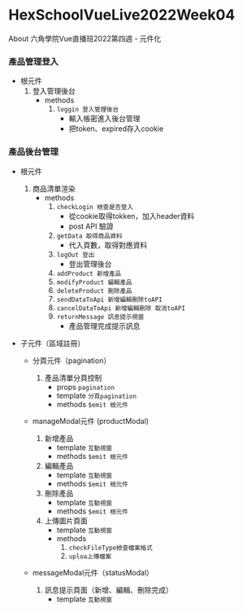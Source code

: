 # HexSchoolVueLive2022Week04
About 六角學院Vue直播班2022第四週 - 元件化

### 產品管理登入
* 根元件 
  1. 登入管理後台
      - methods
        1. `loggin 登入管理後台`
            - 輸入帳密進入後台管理
            - 把token、expired存入cookie 

### 產品後台管理
* 根元件
  1. 商品清單渲染
      - methods
        1. `checkLogin 檢查是否登入`
            - 從cookie取得tokken，加入header資料
            - post API 驗證
        3. `getData 取得商品資料`
            - 代入頁數，取得對應資料 
        4. `logOut 登出`
            - 登出管理後台
        6. `addProduct 新增產品`
        8. `modifyProduct 編輯產品`
        9. `deleteProduct 刪除產品`
        10. `sendDataToApi 新增編輯刪除toAPI`
        11. `cancelDataToApi 新增編輯刪除 取消toAPI`
        12. `returnMessage 訊息提示視窗`
            - 產品管理完成提示訊息
      

* 子元件（區域註冊）
  - 分頁元件（pagination）
    1. 產品清單分頁控制
        - props `pagination`
        - template `分頁pagination`
        - methods `$emit 根元件`
  
  - manageModal元件 (productModal)
    1. 新增產品
        - template `互動視窗`
        - methods `$emit 根元件`
    3. 編輯產品
        - template `互動視窗`
        - methods `$emit 根元件`
    5. 刪除產品
        - template `互動視窗`
        - methods `$emit 根元件`
    7. 上傳圖片頁面
        - template `互動視窗`
        - methods
            1. `checkFileType檢查檔案格式`
            2. `uploa上傳檔案`
  
  - messageModal元件（statusModal）
    1. 訊息提示頁面（新增、編輯、刪除完成） 
        - template `互動視窗`        
